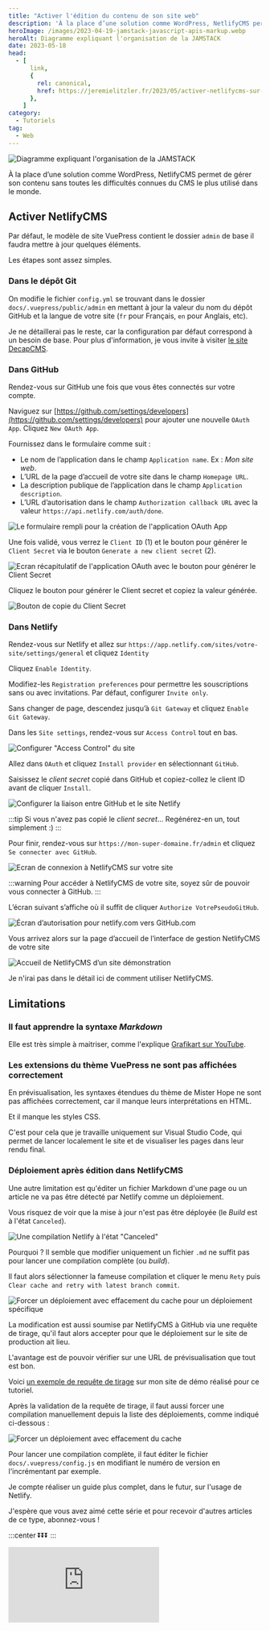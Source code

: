 ```yaml
---
title: "Activer l'édition du contenu de son site web"
description: 'À la place d’une solution comme WordPress, NetlifyCMS permet de gérer son contenu sans toutes les difficultés connues du CMS le plus utilisé dans le monde.'
heroImage: /images/2023-04-19-jamstack-javascript-apis-markup.webp
heroAlt: Diagramme expliquant l'organisation de la JAMSTACK
date: 2023-05-18
head:
  - [
      link,
      {
        rel: canonical,
        href: https://jeremielitzler.fr/2023/05/activer-netlifycms-sur-son-site-web/,
      },
    ]
category:
  - Tutoriels
tag:
  - Web
---
```


![Diagramme expliquant l'organisation de la JAMSTACK](/images/2023-04-19-jamstack-javascript-apis-markup.webp 'Image issue de l\'article ["New to Jamstack? Everything You Need to Know to Get Started"](https://snipcart.com/blog/jamstack) de Snipcart.')

À la place d’une solution comme WordPress, NetlifyCMS permet de gérer son contenu sans toutes les difficultés connues du CMS le plus utilisé dans le monde.

<!-- more -->

## Activer NetlifyCMS

Par défaut, le modèle de site VuePress contient le dossier `admin` de base il faudra mettre à jour quelques éléments.

Les étapes sont assez simples.

### Dans le dépôt Git

On modifie le fichier `config.yml` se trouvant dans le dossier `docs/.vuepress/public/admin` en mettant à jour la valeur du nom du dépôt GitHub et la langue de votre site (`fr` pour Français, `en` pour Anglais, etc).

Je ne détaillerai pas le reste, car la configuration par défaut correspond à un besoin de base. Pour plus d'information, je vous invite à visiter [le site DecapCMS](https://decapcms.org/).

### Dans GitHub

Rendez-vous sur GitHub une fois que vous êtes connectés sur votre compte.

Naviguez sur [https://github.com/settings/developers](https://github.com/settings/developers) pour ajouter une nouvelle `OAuth App`. Cliquez `New OAuth App`.

Fournissez dans le formulaire comme suit :

- Le nom de l’application dans le champ `Application name`. Ex : _Mon site web_.
- L’URL de la page d’accueil de votre site dans le champ `Homepage URL`.
- La description publique de l’application dans le champ `Application description`.
- L’URL d’autorisation dans le champ `Authorization callback URL` avec la valeur `https://api.netlify.com/auth/done`.

![Le formulaire rempli pour la création de l'application OAuth App](./images/le-formulaire-rempli-pour-la-creation-de-lapplication-oauth-app.jpg)

Une fois validé, vous verrez le `Client ID` (1) et le bouton pour générer le `Client Secret` via le bouton `Generate a new client secret` (2).

![Ecran récapitulatif de l'application OAuth avec le bouton pour générer le Client Secret](./images/ecran-recapitulatif-de-lapplication-oauth-avec-le-bouton-pour-generer-le-client-secret.jpg)

Cliquez le bouton pour générer le Client secret et copiez la valeur générée.

![Bouton de copie du Client Secret](./images/bouton-de-copie-du-client-secret.jpg)

### Dans Netlify

Rendez-vous sur Netlify et allez sur `https://app.netlify.com/sites/votre-site/settings/general` et cliquez `Identity`

Cliquez `Enable Identity`.

Modifiez-les `Registration preferences` pour permettre les souscriptions sans ou avec invitations. Par défaut, configurer `Invite only`.

Sans changer de page, descendez jusqu’à `Git Gateway` et cliquez `Enable Git Gateway`.

Dans les `Site settings`, rendez-vous sur `Access Control` tout en bas.

![Configurer "Access Control" du site](./images/configurer-access-control-du-site.jpg)

Allez dans `OAuth` et cliquez `Install provider` en sélectionnant `GitHub`.

Saisissez le _client secret_ copié dans GitHub et copiez-collez le client ID avant de cliquer `Install`.

![Configurer la liaison entre GitHub et le site Netlify](./images/configurer-la-liaison-entre-github-et-le-site-netlify.jpg)

:::tip Si vous n'avez pas copié le _client secret_...
Regénérez-en un, tout simplement :)
:::

Pour finir, rendez-vous sur `https://mon-super-domaine.fr/admin` et cliquez `Se connecter avec GitHub`.

![Ecran de connexion à NetlifyCMS sur votre site](./images/ecran-de-connexion-a-netlifycms-sur-votre-site.jpg)

:::warning Pour accéder à NetlifyCMS de votre site, soyez sûr de pouvoir vous connecter à GitHub.
:::

L’écran suivant s’affiche où il suffit de cliquer `Authorize VotrePseudoGitHub`.

![Écran d’autorisation pour netlify.com vers GitHub.com](./images/ecran-dautorisation-pour-netlify.com-vers-github.com.jpg)

Vous arrivez alors sur la page d’accueil de l’interface de gestion NetlifyCMS de votre site

![Accueil de NetlifyCMS d’un site démonstration](./images/accueil-de-netlifycms-dun-site-demonstration.jpg)

Je n'irai pas dans le détail ici de comment utiliser NetlifyCMS.

## Limitations

### Il faut apprendre la syntaxe _Markdown_

Elle est très simple à maitriser, comme l'explique [Grafikart sur YouTube](https://www.youtube.com/watch?v=6hikjzymd0c).

### Les extensions du thème VuePress ne sont pas affichées correctement

En prévisualisation, les syntaxes étendues du thème de Mister Hope ne sont pas affichées correctement, car il manque leurs interprétations en HTML.

Et il manque les styles CSS.

C'est pour cela que je travaille uniquement sur Visual Studio Code, qui permet de lancer localement le site et de visualiser les pages dans leur rendu final.

### Déploiement après édition dans NetlifyCMS

Une autre limitation est qu'éditer un fichier Markdown d'une page ou un article ne va pas être détecté par Netlify comme un déploiement.

Vous risquez de voir que la mise à jour n'est pas être déployée (le _Build_ est à l'état `Canceled`).

![Une compilation Netlify à l'état "Canceled"](./images/un-build-netlify-a-letat-canceled.jpg)

Pourquoi ? Il semble que modifier uniquement un fichier `.md` ne suffit pas pour lancer une compilation complète (ou _build_).

Il faut alors sélectionner la fameuse compilation et cliquer le menu `Rety` puis `Clear cache and retry with latest branch commit`.

![Forcer un déploiement avec effacement du cache pour un déploiement spécifique](./images/forcer-un-deploiement-avec-effacement-du-cache-pour-un-deploiement-specifique.jpg)

La modification est aussi soumise par NetlifyCMS à GitHub via une requête de tirage, qu'il faut alors accepter pour que le déploiement sur le site de production ait lieu.

L'avantage est de pouvoir vérifier sur une URL de prévisualisation que tout est bon.

Voici [un exemple de requête de tirage](https://github.com/JeremieLitzler/mon-site-demo-tutoriel/pull/1) sur mon site de démo réalisé pour ce tutoriel.

Après la validation de la requête de tirage, il faut aussi forcer une compilation manuellement depuis la liste des déploiements, comme indiqué ci-dessous :

![Forcer un déploiement avec effacement du cache](./images/forcer-un-deploiement-avec-effacement-du-cache.jpg)

Pour lancer une compilation complète, il faut éditer le fichier `docs/.vuepress/config.js` en modifiant le numéro de version en l'incrémentant par exemple.

Je compte réaliser un guide plus complet, dans le futur, sur l'usage de Netlify.

J'espère que vous avez aimé cette série et pour recevoir d'autres articles de ce type, abonnez-vous !

:::center
⏬⏬⏬
:::

<!-- markdownlint-disable MD033 -->
<p class="newsletter-wrapper"><iframe class="newsletter-embed" src="https://iamjeremie.substack.com/embed" frameborder="0" scrolling="no"></iframe></p>
